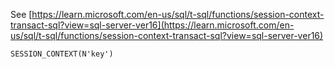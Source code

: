 See [https://learn.microsoft.com/en-us/sql/t-sql/functions/session-context-transact-sql?view=sql-server-ver16](https://learn.microsoft.com/en-us/sql/t-sql/functions/session-context-transact-sql?view=sql-server-ver16)
```
SESSION_CONTEXT(N'key')
```
